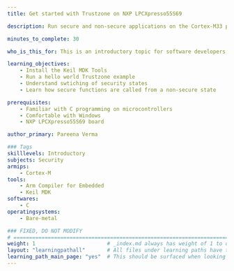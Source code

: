 ```yaml
---
title: Get started with Trustzone on NXP LPCXpresso55S69

description: Run secure and non-secure applications on the Cortex-M33 processor on the NXP LPCXpresso55S59 board

minutes_to_complete: 30

who_is_this_for: This is an introductory topic for software developers new to using Trustzone.

learning_objectives: 
    - Install the Keil MDK Tools
    - Run a hello world Trustzone example
    - Understand swtiching of security states
    - Learn how secure functions are called from a non-secure state

prerequisites:
    - Familiar with C programming on microcontrollers
    - Comfortable with Windows 
    - NXP LPCXpresso55S69 board

author_primary: Pareena Verma

### Tags
skilllevels: Introductory
subjects: Security 
armips:
    - Cortex-M
tools:
    - Arm Compiler for Embedded
    - Keil MDK
softwares:
    - C
operatingsystems:
    - Bare-metal

### FIXED, DO NOT MODIFY
# ================================================================================
weight: 1                       # _index.md always has weight of 1 to order correctly
layout: "learningpathall"       # All files under learning paths have this same wrapper
learning_path_main_page: "yes"  # This should be surfaced when looking for related content. Only set for _index.md of learning path content.
---
```

